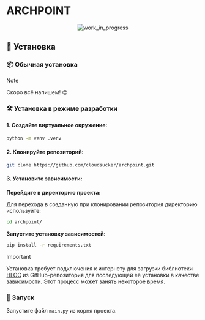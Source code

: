 # ARCHPOINT

<p align="center">
  <img src="https://i.giphy.com/TLeLKUdIc1tvAxb7ab.webp" alt="work_in_progress" />
</p>

## 🚀 Установка

### 📦 Обычная установка

> [!NOTE]
> Скоро всё напишем! 😊

### 🛠 Установка в режиме разработки

#### **1. Создайте виртуальное окружение:**

```bash
python -m venv .venv
```

#### 2. **Клонируйте репозиторий:**

```bash
git clone https://github.com/cloudsucker/archpoint.git
```

#### 3. **Установите зависимости:**

**Перейдите в директорию проекта:**

Для перехода в созданную при клонировании репозитория директорию используйте:

```bash
cd archpoint/
```

**Запустите установку зависимостей:**

```bash
pip install -r requirements.txt
```

> [!IMPORTANT]  
> Установка требует подключения к интернету для загрузки библиотеки [HLOC](https://github.com/cvg/Hierarchical-Localization) из GitHub-репозитория для последующей её установки в качестве зависимости. Этот процесс может занять некоторое время.

### 🚀 Запуск

Запустите файл `main.py` из корня проекта.
